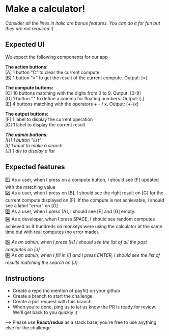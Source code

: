 # Make a calculator!
*Consider all the lines in italic are bonus features. You can do it for fun but they are not required :)*

## Expected UI
We expect the following components for our app

**The action buttons:**  
[A] 1 button "C" to clear the current compute  
[B] 1 button "=" to get the result of the current compute. Output: [=]

**The compute buttons:**  
[C] 10 buttons matching with the digits from 0 to 9. Output: [0-9]  
[D] 1 button "." to define a comma for floating numbers. Output: [.]  
[E] 4 buttons matching with the operators + - / x. Output: [+-/x]

**The output buttons:**  
[F] 1 label to display the current operation  
[G] 1 label to display the current result

***The admin buttons:***  
*[H] 1 button "list"*  
*[I] 1 input to make a search*  
*[J] 1 div to display a list*

## Expected features

:one: As a user, when I press on a compute button, I should see [F] updated with the matching value  
:two: As a user, when I press on [B], I should see the right result on [G] for the current compute displayed on [F]. If the compute is not achievable, I should see a label "error" on [G]  
:three: As a user, when I press [A], I should see [F] and [G] empty.  
:four: As a developer, when I press SPACE, I should see random computes achieved as if hundreds on monkeys were using the calculator at the same time but with real computes (no error made).

:five: *As an admin, when I press [H] I should see the list of all the past computes on [J]*  
:six: *As an admin, when I fill in [I] and I press ENTER, I should see the list of results matching the search on [J].*

## Instructions

- Create a repo (no mention of payfit) on your github  
- Create a branch to start the challenge.  
- Create a pull request with this branch  
- When you're done, ping us to let us know the PR is ready for review. We'll get back to you quickly :)  

==> Please use **React/redux** as a stack base, you're free to use anything else for the challenge